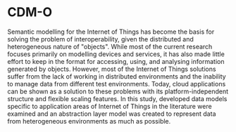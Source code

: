 # CDM-O

  Semantic modelling for the Internet of Things has become the basis for solving the problem of interoperability, given the distributed and heterogeneous nature of "objects". While most of the current research focuses primarily on modelling devices and services, it has also made little effort to keep in the format for accessing, using, and analysing information generated by objects. However, most of the Internet of Things solutions suffer from the lack of working in distributed environments and the inability to manage data from different test environments. Today, cloud applications can be shown as a solution to these problems with its platform-independent structure and flexible scaling features. In this study, developed data models specific to application areas of Internet of Things in the literature were examined and an abstraction layer model was created to represent data from heterogeneous environments as much as possible.
